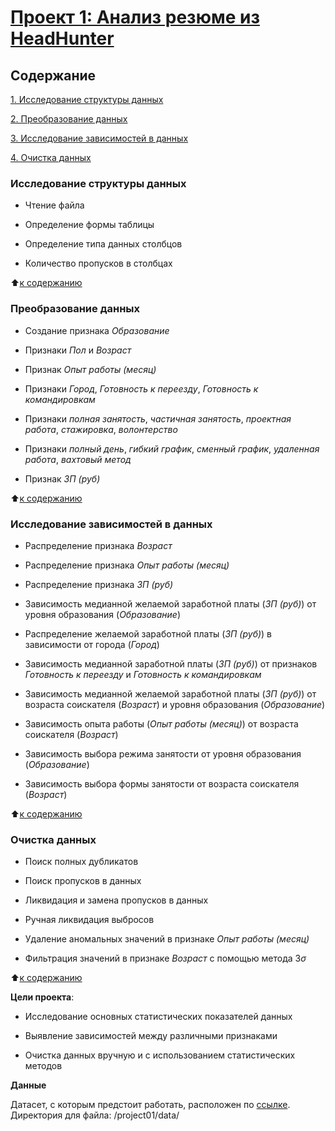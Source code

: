# [Проект 1: Анализ резюме из HeadHunter](https://github.com/errlwdfi/sf_data_science/tree/main/project01)

## Содержание
[1. Исследование структуры данных](https://github.com/errlwdfi/sf_data_science/tree/main/project01/README.md#Исследование_структуры_данных)

[2. Преобразование данных](https://github.com/errlwdfi/sf_data_science/tree/main/project01/README.md#Преобразование_данных)

[3. Исследование зависимостей в данных](https://github.com/errlwdfi/sf_data_science/tree/main/project01/README.md#Исследование_зависимостей_в_данных)

[4. Очистка данных](https://github.com/errlwdfi/sf_data_science/tree/main/project01/README.md#Очистка_данных)

### Исследование структуры данных

* Чтение файла

* Определение формы таблицы

* Определение типа данных столбцов

* Количество пропусков в столбцах

:arrow_up:[к содержанию](https://github.com/errlwdfi/sf_data_science/tree/main/project01/README.md#Содержание)

### Преобразование данных

* Создание признака *Образование*

* Признаки *Пол* и *Возраст*

* Признак *Опыт работы (месяц)*

* Признаки *Город*, *Готовность к переезду*, *Готовность к командировкам*

* Признаки *полная занятость*, *частичная занятость*, *проектная работа*, *стажировка*, *волонтерство*

* Признаки *полный день*, *гибкий график*, *сменный график*, *удаленная работа*, *вахтовый метод*

* Признак *ЗП (руб)*

:arrow_up:[к содержанию](https://github.com/errlwdfi/sf_data_science/tree/main/project01/README.md#Содержание)

### Исследование зависимостей в данных

* Распределение признака *Возраст*

* Распределение признака *Опыт работы (месяц)*

* Распределение признака *ЗП (руб)*

* Зависимость медианной желаемой заработной платы (*ЗП (руб)*) от уровня образования (*Образование*)

* Распределение желаемой заработной платы (*ЗП (руб)*) в зависимости от города (*Город*)

* Зависимость медианной заработной платы (*ЗП (руб)*) от признаков *Готовность к переезду* и *Готовность к командировкам*

* Зависимость медианной желаемой заработной платы (*ЗП (руб)*) от возраста соискателя (*Возраст*) и уровня образования (*Образование*)

* Зависимость опыта работы (*Опыт работы (месяц)*) от возраста соискателя (*Возраст*)

* Зависимость выбора режима занятости от уровня образования (*Образование*)

* Зависимость выбора формы занятости от возраста соискателя (*Возраст*)

:arrow_up:[к содержанию](https://github.com/errlwdfi/sf_data_science/tree/main/project01/README.md#Содержание)

### Очистка данных

* Поиск полных дубликатов

* Поиск пропусков в данных

* Ликвидация и замена пропусков в данных

* Ручная ликвидация выбросов

* Удаление аномальных значений в признаке *Опыт работы (месяц)*

* Фильтрация значений в признаке *Возраст* с помощью метода $3\sigma$

:arrow_up:[к содержанию](https://github.com/errlwdfi/sf_data_science/tree/main/project01/README.md#Содержание)

**Цели проекта**:

* Исследование основных статистических показателей данных

* Выявление зависимостей между различными признаками

* Очистка данных вручную и с использованием статистических методов

**Данные**

Датасет, с которым предстоит работать, расположен по [ссылке](https://drive.google.com/file/d/1avLpixl_wSG9MaKHl_dPxIhGTLWdBoFg/view?usp=drive_link). Директория для файла: /project01/data/